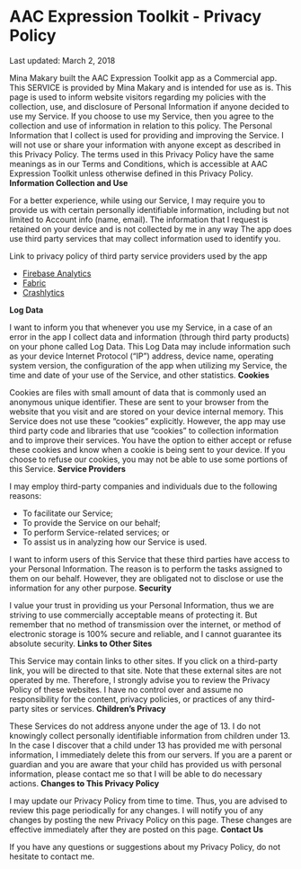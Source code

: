 # AAC Expression Toolkit - Privacy Policy
Last updated: March 2, 2018

Mina Makary built the AAC Expression Toolkit app as a Commercial app. This SERVICE is provided by Mina Makary  and is intended for use as is.
This page is used to inform website visitors regarding my policies with the collection, use, and
disclosure of Personal Information if anyone decided to use my Service.
If you choose to use my Service, then you agree to the collection and use of information in relation
to this policy. The Personal Information that I collect is used for providing and improving the
Service. I will not use or share your information with anyone except as described
in this Privacy Policy.
The terms used in this Privacy Policy have the same meanings as in our Terms and Conditions, which is accessible
at AAC Expression Toolkit unless otherwise defined in this Privacy Policy.
<strong>Information Collection and Use</strong></p> <p>For a better experience, while using our Service, I may require you to provide us with certain
personally identifiable information, including but not limited to Account info (name, email). The information that I request is retained on your device and is not collected by me in any way
The app does use third party services that may collect information used to identify you.</p> <div><p>Link to privacy policy of third party service providers used by the app</p> <ul><!----> <!----> <li><a href="https://firebase.google.com/policies/analytics" target="_blank">Firebase Analytics</a></li> <li><a href="https://fabric.io/privacy" target="_blank">Fabric</a></li> <li><a href="http://try.crashlytics.com/terms/privacy-policy.pdf" target="_blank">Crashlytics</a></li> <!----></ul></div> <p><strong>Log Data</strong></p> <p> I want to inform you that whenever you use my Service, in a case of an
error in the app I collect data and information (through third party products) on your phone
called Log Data. This Log Data may include information such as your device Internet Protocol (“IP”) address,
device name, operating system version, the configuration of the app when utilizing my Service,
the time and date of your use of the Service, and other statistics.
<strong>Cookies</strong></p> <p>Cookies are files with small amount of data that is commonly used an anonymous unique identifier. These
are sent to your browser from the website that you visit and are stored on your device internal memory.
This Service does not use these “cookies” explicitly. However, the app may use third party code and libraries
that use “cookies” to collection information and to improve their services. You have the option to either
accept or refuse these cookies and know when a cookie is being sent to your device. If you choose to
refuse our cookies, you may not be able to use some portions of this Service.
<strong>Service Providers</strong></p> <p> I may employ third-party companies and individuals due to the following reasons:</p> <ul><li>To facilitate our Service;</li> <li>To provide the Service on our behalf;</li> <li>To perform Service-related services; or</li> <li>To assist us in analyzing how our Service is used.</li></ul> <p> I want to inform users of this Service that these third parties have access to your
Personal Information. The reason is to perform the tasks assigned to them on our behalf. However, they
are obligated not to disclose or use the information for any other purpose.
<strong>Security</strong></p> <p> I value your trust in providing us your Personal Information, thus we are striving
to use commercially acceptable means of protecting it. But remember that no method of transmission over
the internet, or method of electronic storage is 100% secure and reliable, and I cannot guarantee
its absolute security.
<strong>Links to Other Sites</strong></p> <p>This Service may contain links to other sites. If you click on a third-party link, you will be directed
to that site. Note that these external sites are not operated by me. Therefore, I strongly
advise you to review the Privacy Policy of these websites. I have no control over
and assume no responsibility for the content, privacy policies, or practices of any third-party sites
or services.
<strong>Children’s Privacy</strong></p> <p>These Services do not address anyone under the age of 13. I do not knowingly collect
personally identifiable information from children under 13. In the case I discover that a child
under 13 has provided me with personal information, I immediately delete this from
our servers. If you are a parent or guardian and you are aware that your child has provided us with personal
information, please contact me so that I will be able to do necessary actions.
<strong>Changes to This Privacy Policy</strong></p> <p> I may update our Privacy Policy from time to time. Thus, you are advised to review
this page periodically for any changes. I will notify you of any changes by posting
the new Privacy Policy on this page. These changes are effective immediately after they are posted on
this page.
<strong>Contact Us</strong></p> <p>If you have any questions or suggestions about my Privacy Policy, do not hesitate to contact
me.
